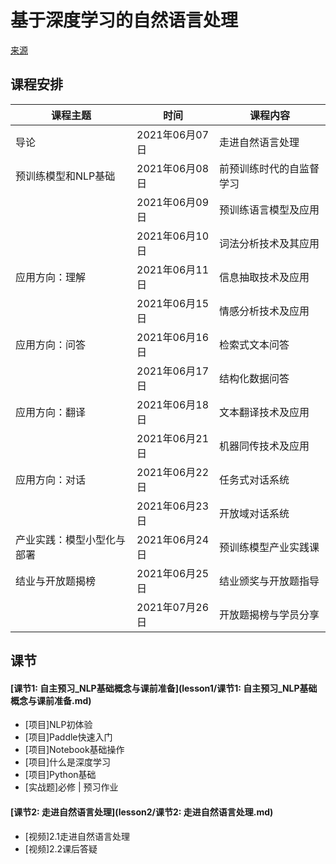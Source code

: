 # 基于深度学习的自然语言处理

[来源](https://aistudio.baidu.com/aistudio/education/group/info/24177) 

## 课程安排

| 课程主题                   | 时间           | 课程内容                 |
| -------------------------- | -------------- | ------------------------ |
| 导论                       | 2021年06月07日 | 走进自然语言处理         |
| 预训练模型和NLP基础        | 2021年06月08日 | 前预训练时代的自监督学习 |
|                            | 2021年06月09日 | 预训练语言模型及应用     |
|                            | 2021年06月10日 | 词法分析技术及其应用     |
| 应用方向：理解             | 2021年06月11日 | 信息抽取技术及应用       |
|                            | 2021年06月15日 | 情感分析技术及应用       |
| 应用方向：问答             | 2021年06月16日 | 检索式文本问答           |
|                            | 2021年06月17日 | 结构化数据问答           |
| 应用方向：翻译             | 2021年06月18日 | 文本翻译技术及应用       |
|                            | 2021年06月21日 | 机器同传技术及应用       |
| 应用方向：对话             | 2021年06月22日 | 任务式对话系统           |
|                            | 2021年06月23日 | 开放域对话系统           |
| 产业实践：模型小型化与部署 | 2021年06月24日 | 预训练模型产业实践课     |
| 结业与开放题揭榜           | 2021年06月25日 | 结业颁奖与开放题指导     |
|                            | 2021年07月26日 | 开放题揭榜与学员分享     |

## 课节

#### [课节1: 自主预习_NLP基础概念与课前准备](lesson1/课节1: 自主预习_NLP基础概念与课前准备.md)

- [项目]NLP初体验
- [项目]Paddle快速入门
- [项目]Notebook基础操作
- [项目]什么是深度学习
- [项目]Python基础
- [实战题]必修 | 预习作业

#### [课节2: 走进自然语言处理](lesson2/课节2: 走进自然语言处理.md)

- [视频]2.1走进自然语言处理
- [视频\]2.2课后答疑
